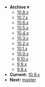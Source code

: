 <!-- _navbar.md -->

* **Archive ▾**
  * [10.8.x](/_archive/10.8.x/)
  * [10.7.x](/_archive/10.7.x/)
  * [10.6.x](/_archive/10.6.x/)
  * [10.5.x](/_archive/10.5.x/)
  * [10.4.x](/_archive/10.4.x/)
  * [10.3.x](/_archive/10.3.x/)
  * [10.2.x](/_archive/10.2.x/)
  * [10.1.x](/_archive/10.1.x/)
  * [10.0.x](/_archive/10.0.x/)
  * [9.10.x](/_archive/9.10.x/)
  * [9.9.x](/_archive/9.9.x/)
  * [9.8.x](/_archive/9.8.x/)
* **Current:** [10.9.x](/)
* **Next:** [master](/_master/)